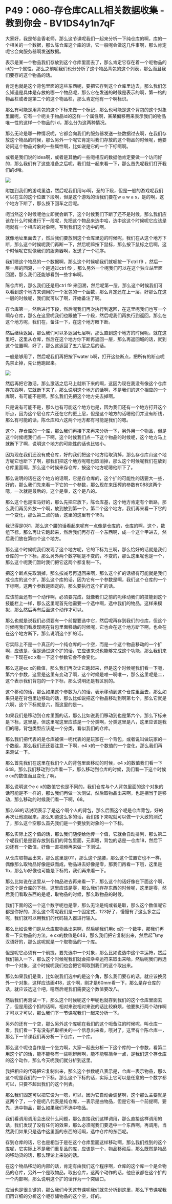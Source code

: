 # P49：060-存仓库CALL相关数据收集 - 教到你会 - BV1DS4y1n7qF

大家好，我是郁金香老师，那么这节课呢我们一起来分析一下纯仓库的啊，库的一个相关的一个数据，那么陈仓库这个库的话，它一般呢会做这几件事啊，那么肯定呢它会向服务器啊发送数据。

表示是某一个物品我们存放到这个仓库里面去了，那么肯定它存在着一个呃物品的id的一个属性，那么之前呢我们也分分析了这个物品背包的这个列表，那么而且我们要存的这个物品的话。

肯定也就是这个背包里面的这些东西呢，要把它存到这个仓库里边去，那么我们怎么知道是具体是存放的哪一个物品呢，那么它在发送的时候是表示的啊，第一格的物品栏或者是第二个的这个物品栏，那么肯定他有一个啊标识。

那么有可能是用背包的这个下标来做一个标记，那么也可能是这个背包的这个对象里面呢，它有一个呃关于物品id的这样一个属性啊，某某偏移用来表示我们的物品唯一性的这样一个物品的i d，那么分为这两种情况。

那么无论是哪一种情况呢，它都会向我们的服务器发送一些数据过去啊，在我们存放这个物品的时候，那么另外一个呢它肯定叫我们存放的这个物品的时候呢，他要访问这个物品对象的一些属性啊，比如说是它的一个下标啊啊。

或者是我们说的idea啊，或者是其他的一些呃相应的数据他肯定要做一个访问好的，那么我们有了这些准备之后呢，我们就一起来看一下，那么首先呢我们打开我们的d哈。



![](img/2846f6f50e6efbbe707eac33addbfaa6_1.png)

附加到我们的游戏里边，然后呢我们用bp啊，圣的下段，但是一般的游戏呢我们可以在生的这个位置下段啊，但是这个游戏的话我们要在w a w a s，是的啊，这个地方下断了，那么按下回车之后呢。

呃当然这个时候呢他立即就会断下，这个时候我们下断了还不是时候，那么我们应该在什么时候进行下一段呢，先把这个物品来选中哈，选中这这个时候呢它应该是呃就有一个相应的对象啊，写到我们这个选中的啊。

就像地址里面去了，然后我们要放到这个仓库里边的时候呢，我们在从这个地方下断，那么这个时候呢我们再断一下，然后呢嘛按下鼠标，那么按下鼠标之后啊，这个时候呢它就像我们的服务器啊，发送了一个程序。

我们嗯这个物品的一个数据啊，那么这个时候呢我们就呃按一下ctrl f9 ，然后一层一层的回溯，一个是通过ctrl f9 ，那么另外一个呢我们可以在这个独立站里面回溯，那么我们还能够看到一些字串啊。

陈仓库的，那么我们还是用ctrl f9 来回溯，然后呢第一层，那么这个时候我们可以看到这个地方来调用的一个发包的一个函数，那么肯定还在上一层，好那么在这一层的时候呢，我们就可以了啊，开始备注了啊。

存仓库第一，然后进行下段，然后呢我们再次执行到返回，在这里呢我们也写一个啊存仓库，那么在这里呢我们也跟他下一个段，然后呢我们再执行到返回，那么在这个地方呢，我们在，备注一下，在这个地方眼下断。

然后继续返回，那么我们可以多返回七层啊，那么直到这个地方的时候呃，就在这里吧，这里从仓库，然后在这个地方你下断再返回一层，那么再返回城的话，就到这个位置啊，好了，那么这返回了五六层之后的话。

一般是够用了，然后呢我们再把按下water b啊，打开这些断点，把所有的断点呢先禁止掉，先让他跑起来。



![](img/2846f6f50e6efbbe707eac33addbfaa6_3.png)

然后再把它激活，那么激活之后马上就断下来的啊，这因为现在我没有像这个仓库存东西啊，它就断下来了，那么说明这个地方的话啊，不是我们的这个相应的一个库啊，有可能不是啊，那么我们先把这个地方先去掉啊。

只是说有可能不是，那么也有可能这个地方也是，因为我们还有一个地方打开这个断点，因为这个层仓库六还在它的更上层，但是这个地方的话嗯他们并没有断线，那么有可能的话，陈仓库和六这两个地方都有可能是我们的嗯。

这个，存仓库的一个库，那么我们再接下来再来分析一下，另外用一个物品，但是这个时候呢我们点一下啊，这个时候我们点一下这个物品的时候呢，这个地方马上就断下了啊，说明这个地方的可能性的话也比较小。

因为现在我们还没有成仓库，好的我们把这个地方给取消掉，那么存仓库山这个地方呢它也断下了啊，那我们把这个地方呢嗯也取消掉，那么这个时候呢我们在放到仓库里面啊，那么这个时候来存仓库，按这个地方呢嗯他断下了。

那么说明的话在这个地方的话啊，它是存仓库的，这个扩的可能性的话要大一些，好的，那么我们先来看一下它的一个参数，那么现在来压榨的参数有088这两个嗯，一次就是最后的，这个是零，这个是八的。

那么这个也是宝马好的，那么先把它放下，陈仓库基，这个地方肯定有个断路，那么我们再另外放一个啊，放到放到第一个，第二个这个地方，我们再来看一下它的一个变化，那么第二点的话，这里的这里有个180。

我记得是081，那么这个腰的话看起来呢有一点像是仓库的，仓库的啊，这个，数组下标，那么再让它跑起来，然后我们再存存一个东西啊，成一个这个甲进去，然后我们放在第四个这个地方。

那么这个时候呢我们发现了这个地方呢，它的下标为三啊，那么恰好的话就是我们仓库的一个下标，那么另外两个数字呢是不变的，不变的，那么这里呢也是一个，那么这个呢我们暂时我们把它这两个都复制一下。

把这个断点先取消掉，那么按减号再退回来啊，那么这个扩的话极有可能就是我们成仓库的这个扩，那么这个库的话，因为它有一个参数是啊，我们这个仓库的一个下标啊，这两个参数是固定的，那么要执行这个扩的话。

应该前面还有一个动作啊，必须要完成，就像我们之前的呃移动我们的技能到这个技能栏上一样，那么这里呢首先他需要一个选中啊，选中我们的物品，这样来模拟，那么然后再有后面这个动作才可以。

那么也就是说我们必须要有一个前提要选中它，然后呢再存到我们的仓库，但这个时候呢我们看发现呢在背包里面移动的时候呢，它也会在这个地方断下啊，也会在在这个地方断下，那么说明这个扩的话。

它实际上不是一个真正的一个纯仓库的一个空，而是一个这个物品移动的一个扩啊，应该是，但是通过这个扩的话，它应该来说也能够完成这个功能，那么我们来看一下现在ec x看一下这个参数它会不会变化。

那么这是ec x的数值，那么我们再次让它跑起来，但是这个时候呢我们看一下呃，第六个参数，这里是这里有变动了啊，这个时候是唯一啊唯一，那么这里呢是二，这个表示我们背包的一个下标，那么说明还是有区别的。

这个移动的话，那么如果这个参数为八的话，表示移动到这个仓库里面去，那么如果只是在背包里边移动的话，那么比如说把这个物品移动到啊第七个，那么它就是六啊，这个下标就是六，而这里的是一。

如果我们是移动到仓库里面的话，那么比如说我们移动到也是第六个，那么下标来是下标，这里是，但这里呢这里应该是一个分类啊，分类这里是八，这里应该是我们的嗯，背包类型应该是一个分类，看似我们的仓库。

那么我们把代表的是仓库被保一呢代表的是玩家在一个背包，或者说叫做玩家的一个数组，那么我们还还要注意一下啊，e4 x的一个数值的一个变化，那么我们再来测试一下。

那么首先我们在这里在我们个人的背包里面移动的时候，e4 x的数值我们看一下648，那么我们移动到仓库看一下，那么移动到仓库的时候，我们看一下这个时候e cx的数值而且变化了啊。

那么说明这个e c x的数值它也是不同的，我们仓库与个人背包里面的这个对象的话可能是不一样的，那么我们再做一次测试，然后取物品出来啊，也是相当于是移动，那么移动的时候我们看一下啊，68。

那么68的话说明表示了是这个啊个人的背包，那么后面这个呢是仓库背包，好的再次让他跑起来，那么知道这么多的话，我们接下来呢就可以做一个大致的测试了，那么这个空那么首先我们是一个要放到对象的一个下标。

那么实际上这个值的话，那么我们随便给他传一个值，它就会自动排列，那么第二个呢我们是是要存放到我们的背包里面，元素嗯，背包的话是一仓库18，然后下边还有一个数值，好像一直视频再来做一下测试。

从仓库取物品出来，那么这里是011，那么这个是腰，那么这个位置它也不一样，偶像那么取物品好像是妖而成，物品进去好像是零，那我们再看一下哦，这里是1b，那么1p好像也可能是下标的，我们再来看一下。

那么比如说在这里从一个物品进去再来看一下，那么这个的话好像在下面这个啊，对这个是仓库的下标，这里应该是零，那么我们存存东西的时候呢，这里是零，然后我们看取东西的是呃，取物品的时候，那么取物品的时候。

我们下面的这一个这个数字呢也是零，那么无论是纯或者是取，那么这个数值呢它都是你好的，那么这个零呢我们是一个固定式，123好了，慢慢有了这么多之后呢，我们就可以用我们的代码输入器进行输入。

那么比如说我们是从仓库取物品出来啊，然后呢我们用c x的一个数字，那我们再看一下实物品的方法，e cx的数值是648，那么我们把它复制出来，然后起飞my汉语好的，那么这呢就是一个取物品的一个库。

但是呢它必须有一个前提，要先选中一个对象，那么比如说选中这个幸运符，然后我们输入一下，那么这个时候呢我们就会把幸幸运符来取出来哈，然后呢我们再选中一个对象，这个时候呢我们也会把它啊取到我们的这个取出来。

那么如果我们是乘，比如说我们选中的是这个角，那么我们要存的话，就应该换另外一个对象，这样应该画418，这个啊，刚才是60mm看一下，那么是存仓库的话，就应该选这个吧，嗯然后呢我们需要这个数值要改八。

然后我们再测试一下，那么这个时候呢这个甲呢也就存到我们的这个仓库里面去了，但是用这个扣的话啊，相对来说相对来说的话比较麻烦，他要执行两个动作啊才可以才可以，那么我们下一节课呢我们一起来分析一下。

另外的还有一个空，那么另外这个库呢在我们的这个呃备注的时候呢，叫仓库一看，我们看一下有没有抓取相关的一个信息出来看，哦对了，这里有个陈仓库一，那么下一节课我们再分析一下仓库，一个库。

那么这个呢也当作是一个坐力啊，大家一起去分析一下这个库的一个参数，看第二用这个扩的话，能不能够有一些呃辩解啊，能不能够简单一点，是我们这个存仓库的这个动作，那么今天呢我们就分析到这里。

我把相应的代码把它复制出来，那么这个参数呢八表示是，仓库一表示物品，那么这个呢是我们的一个下标，那么这个下标的话，实际上它可以是任意的一个数字都可以，只要不超出我们的这个列表。

那么我们固定可以把它设为一嗯，可以，因为它自动会调整啊，这个那么主要就是这两个了，一个是呃八代表是纯仓库，一表示是曲物品，但是它有一个前提啊，要先，选中物品，那么如果我们不选中物品。

我们看调用调用会出现什么问题，那么直接我们这样调用，那么直接这样调用的话，我们发现了没有任何的效果，那么必须呢我们要选中一个东西啊，再调用，当然我们如果只是选中这里面的东西的话啊，选中仓库的东西呢。

存到仓库的话，它也是相当于是在这个仓库里面这样移动啊，那么我们找到的这个库呢，它实际上不是我们重复品的库，应该是一个，物品移动后，那么既然是物品的移动货的话，那么理论上来说的话。

在这个物品移动的内部的话，肯定有由我们这个程序啊，仓库的这个库一个是全物品的仓库，另外一个是取物品，取出仓库，这两个动作的话，他应该都在这个扩的一个内部啊，那么说明这个扩的话作为一个突破口。

应当也是很关键的，那么我们今天这节课呢我们就先分析到这里，那么下节课呢我们再详细的分析这个呃存储物品的这个空，好的。

